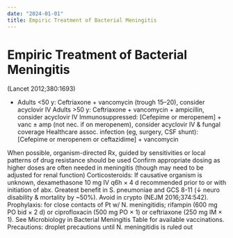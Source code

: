 ```yaml
---
date: "2024-01-01"
title: Empiric Treatment of Bacterial Meningitis
---
```


# Empiric Treatment of Bacterial Meningitis
 (Lancet 2012;380:1693)
* Adults <50 y: Ceftriaxone + vancomycin (trough 15–20), consider acyclovir IV
Adults >50 y: Ceftriaxone + vancomycin + ampicillin, consider acyclovir IV
Immunosuppressed: [Cefepime or meropenem] + vanc ± amp (not nec. if on meropenem), consider acyclovir IV & fungal coverage
Healthcare assoc. infection (eg, surgery, CSF shunt): [Cefepime or meropenem or ceftazidime] + vancomycin

When possible, organism-directed Rx, guided by sensitivities or local patterns of drug resistance should be used
Confirm appropriate dosing as higher doses are often needed in meningitis (though may need to be adjusted for renal function)
Corticosteroids: If causative organism is unknown, dexamethasone 10 mg IV q6h × 4 d recommended prior to or with initiation of abx. Greatest benefit in S. pneumoniae and GCS 8-11 (↓ neuro disability & mortality by ~50%). Avoid in crypto (NEJM 2016;374:542).
Prophylaxis: for close contacts of Pt w/ N. meningitidis; rifampin (600 mg PO bid × 2 d) or ciprofloxacin (500 mg PO × 1) or ceftriaxone (250 mg IM × 1).
See Microbiology in Bacterial Meningitis Table for available vaccinations.
Precautions: droplet precautions until N. meningitidis is ruled out

